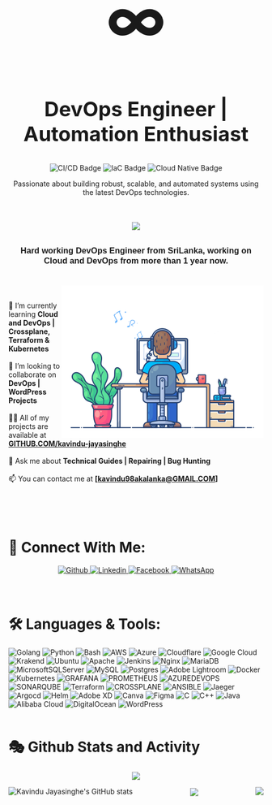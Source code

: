 

<h1 align="center" style="font-size:120px;">&#8734;</h1>
<h2 align="center" style="font-size:40px;">DevOps Engineer | Automation Enthusiast</h2>

<p align="center">
  <img src="https://img.shields.io/badge/CI%2FCD-Continuous--Integration%20%26%20Delivery-blue?style=for-the-badge" alt="CI/CD Badge"/>
  <img src="https://img.shields.io/badge/Infrastructure--as--Code-IaC-orange?style=for-the-badge" alt="IaC Badge"/>
  <img src="https://img.shields.io/badge/Cloud-Native-green?style=for-the-badge" alt="Cloud Native Badge"/>
</p>

<p align="center">
  Passionate about building robust, scalable, and automated systems using the latest DevOps technologies.
</p>

<!-- Header Section -->
<h1 align="center"><img src="https://readme-typing-svg.herokuapp.com/?font=Righteous&size=40&center=true&vCenter=true&color=36BCF7FF&width=500&height=70&duration=4000&lines=Hi+There!+👋;+I'm+Kavindu+Jayasinghe!;" /></h1>
<h3 align="center"><font face="Arial"> Hard working DevOps Engineer from SriLanka, working on Cloud and DevOps from more than 1 year now. </font></h3>

#
<img align="right" alt="Coding" width="400" src="Resources/user1.gif">
<br>

🌱 I’m currently learning **Cloud and DevOps | Crossplane, Terraform & Kubernetes**<br><br>
👯 I’m looking to collaborate on **DevOps | WordPress Projects**<br><br>
👨‍💻 All of my projects are available at **[GITHUB.COM/kavindu-jayasinghe](https://github.com/Kavindu-Jayasinghe)** <br><br>
💬 Ask me about **Technical Guides | Repairing | Bug Hunting**<br><br>
📫 You can contact me at **[kavindu98akalanka@GMAIL.COM]** <br><br>

<br><br>

# 🤝 Connect With Me:
<div align="center">  
<a href="https://github.com/Kavindu-Jayasinghe" target="_blank">
<img src=https://img.shields.io/badge/github-%2324292e.svg?&style=for-the-badge&logo=github&logoColor=white alt=Github style="margin-bottom: 5px;" />
</a>

<a href="https://www.linkedin.com/in/kavindu-akalanka-8288a8267/" target="_blank">
<img src=https://img.shields.io/badge/linkedin-%231E77B5.svg?&style=for-the-badge&logo=linkedin&logoColor=white alt=Linkedin style="margin-bottom: 5px;" />
</a>




<a href="https://www.facebook.com/kavindu.akalanka.75470" target="_blank">
<img src=https://img.shields.io/badge/facebook-%232E87FB.svg?&style=for-the-badge&logo=facebook&logoColor=white alt=Facebook style="margin-bottom: 5px;" />
</a>

<a href="https://wa.me/+94715224830" target="_blank">
<img src=https://img.shields.io/badge/WhatsApp-25D366?style=for-the-badge&logo=whatsapp&logoColor=white alt=WhatsApp style="margin-bottom: 5px;" />
</a>



</div>  
<br><br>

# 🛠️ Languages & Tools:
 ![Golang](https://img.shields.io/badge/golang-%230167ff.svg?style=for-the-badge&logo=golang&logoColor=white) ![Python](https://img.shields.io/badge/python-3670A0?style=for-the-badge&logo=python&logoColor=ffdd54) ![Bash](https://img.shields.io/badge/bash%20scripting-%234D4D4D.svg?style=for-the-badge&logo=Bash-script&logoColor=white) ![AWS](https://img.shields.io/badge/AWS-%23FF9900.svg?style=for-the-badge&logo=aws&logoColor=white) ![Azure](https://img.shields.io/badge/azure-%230072C6.svg?style=for-the-badge&logo=microsoftazure&logoColor=white) ![Cloudflare](https://img.shields.io/badge/Cloudflare-F38020?style=for-the-badge&logo=Cloudflare&logoColor=white) ![Google Cloud](https://img.shields.io/badge/GoogleCloud-%234285F4.svg?style=for-the-badge&logo=google-cloud&logoColor=white) ![Krakend](https://img.shields.io/badge/krakend-0078D7.svg?style=for-the-badge&logo=krakend&logoColor=white&color=%230078D7) ![Ubuntu](https://img.shields.io/badge/Ubuntu-E6522C.svg?style=for-the-badge&logo=ubuntu&logoColor=white&color=%23E6522C) 
![Apache](https://img.shields.io/badge/apache-%23D42029.svg?style=for-the-badge&logo=apache&logoColor=white) ![Jenkins](https://img.shields.io/badge/jenkins-%232C5263.svg?style=for-the-badge&logo=jenkins&logoColor=white) ![Nginx](https://img.shields.io/badge/nginx-%23009639.svg?style=for-the-badge&logo=nginx&logoColor=white) ![MariaDB](https://img.shields.io/badge/MariaDB-003545?style=for-the-badge&logo=mariadb&logoColor=white) ![MicrosoftSQLServer](https://img.shields.io/badge/Microsoft%20SQL%20Server-CC2927?style=for-the-badge&logo=microsoft%20sql%20server&logoColor=white) ![MySQL](https://img.shields.io/badge/mysql-%2300000f.svg?style=for-the-badge&logo=mysql&logoColor=white)  ![Postgres](https://img.shields.io/badge/postgres-%23316192.svg?style=for-the-badge&logo=postgresql&logoColor=white) ![Adobe Lightroom](https://img.shields.io/badge/Adobe%20Lightroom-31A8FF.svg?style=for-the-badge&logo=Adobe%20Lightroom&logoColor=white)  ![Docker](https://img.shields.io/badge/docker-%230db7ed.svg?style=for-the-badge&logo=docker&logoColor=white) ![Kubernetes](https://img.shields.io/badge/kubernetes-%23326ce5.svg?style=for-the-badge&logo=kubernetes&logoColor=white) ![GRAFANA](https://img.shields.io/badge/grafana-F46800.svg?style=for-the-badge&logo=grafana&logoColor=white&color=%23F46800) ![PROMETHEUS](https://img.shields.io/badge/prometheus-E6522C.svg?style=for-the-badge&logo=prometheus&logoColor=white&color=%23E6522C)  ![AZUREDEVOPS](https://img.shields.io/badge/azuredevops-0078D7.svg?style=for-the-badge&logo=azuredevops&logoColor=white&color=%230078D7) ![SONARQUBE](https://img.shields.io/badge/sonarqube-4E9BCD.svg?style=for-the-badge&logo=sonarqube&logoColor=white&color=%234E9BCD) ![Terraform](https://img.shields.io/badge/terraform-%235835CC.svg?style=for-the-badge&logo=terraform&logoColor=white) ![CROSSPLANE](https://img.shields.io/badge/crossplane-%2300000f.svg?style=for-the-badge&logo=Crossplane&logoColor=white) ![ANSIBLE](https://img.shields.io/badge/ansible-0078D7.svg?style=for-the-badge&logo=ansible&logoColor=white&color=%230078D7) ![Jaeger](https://img.shields.io/badge/jaeger-%230db7ed.svg?style=for-the-badge&logo=jaeger&logoColor=white) ![Argocd](https://img.shields.io/badge/argocd-E6522C.svg?style=for-the-badge&logo=argo&logoColor=white&color=%23E6522C) ![Helm](https://img.shields.io/badge/helm-%230072C6.svg?style=for-the-badge&logo=helm&logoColor=white) ![Adobe XD](https://img.shields.io/badge/Adobe%20XD-470137?style=for-the-badge&logo=Adobe%20XD&logoColor=#FF61F6) ![Canva](https://img.shields.io/badge/Canva-%2300C4CC.svg?style=for-the-badge&logo=Canva&logoColor=white) ![Figma](https://img.shields.io/badge/figma-%23F24E1E.svg?style=for-the-badge&logo=figma&logoColor=white)  ![C](https://img.shields.io/badge/c-%2300599C.svg?style=for-the-badge&logo=c&logoColor=white) ![C++](https://img.shields.io/badge/c++-%2300599C.svg?style=for-the-badge&logo=c%2B%2B&logoColor=white) ![Java](https://img.shields.io/badge/java-%23ED8B00.svg?style=for-the-badge&logo=openjdk&logoColor=white) ![Alibaba Cloud](https://img.shields.io/badge/AlibabaCloud-%23FF6701.svg?style=for-the-badge&logo=alibabacloud&logoColor=white) ![DigitalOcean](https://img.shields.io/badge/DigitalOcean-%230167ff.svg?style=for-the-badge&logo=digitalOcean&logoColor=white) ![WordPress](https://img.shields.io/badge/WordPress-%23117AC9.svg?style=for-the-badge&logo=WordPress&logoColor=white)
<br><br>

# 🎭 Github Stats and Activity

<div align="center"><a href="https://github.com/Kavindu-Jayasinghe"><img src="https://github-readme-streak-stats.herokuapp.com/?user=Kavindu-Jayasinghe&stroke=64748b&background=ffffff00&ring=22c55e&fire=22c55e&currStreakNum=64748b&currStreakLabel=22c55e&sideNums=64748b&sideLabels=64748b&dates=64748b&hide_border=true" align="center"/></a></div>

<a href="https://github.com/Kavindu-Jayasinghe"><img src="https://github-readme-stats.vercel.app/api?username=Kavindu-Jayasinghe&show_icons=true&hide=&count_private=true&title_color=22c55e&text_color=64748b&bg_color=ffffff00&hide_border=true&show_icons=true" alt="Kavindu Jayasinghe's GitHub stats" align="left" /></a>
<a href="https://github.com/kavindu-akalanka"><img src="https://github-readme-stats.vercel.app/api/top-langs/?username=Kavindu-Jayasinghe&title_color=22c55e&text_color=64748b&bg_color=ffffff00&hide_border=true&include_all_commits=true&count_private=false&layout=compact" align="right"/></a>

<div align="center"><a href="https://github.com/Kavindu-Jayasinghe" align="center"><img src="https://github-readme-activity-graph.vercel.app/graph?username=Kavindu-Jayasinghe&bg_color=ffffff00&color=46BA8D&line=3CB87C&point=3CB87C&hide_border=true&locale=en" align="center"/></a></div>


